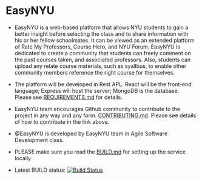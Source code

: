 # EasyNYU

- EasyNYU is a web-based platform that allows NYU students to gain a better insight before selecting the class and to share information with his or her fellow schoolmates. It can be viewed as an extended platform of Rate My Professors, Course Hero, and NYU Forum. EasyNYU is dedicated to create a community that students can freely comment on the past courses taken, and associated professors. Also, students can upload any relate course materials, such as syallbus, to enable other community members reference the right course for themselves.

- The platform will be developed in Rest APL. React will be the front-end language; Express will host the server; MongoDB is the database. Please see [REQUIREMENTS.md](https://github.com/nyu-software-engineering/fall-2019-easy-nyu/blob/master/REQUIREMENTS.md) for details.

- EasyNYU team encourages Github community to contribute to the project in any way and any form. [CONTRIBUTING.md](https://github.com/nyu-software-engineering/fall-2019-easy-nyu/blob/master/CONTRIBUTING.md). Please see details of how to contribute in the link above.

- @EasyNYU is developed by EasyNYU team in Agile Software Development class.

- PLEASE make sure you read the [BUILD.md](https://github.com/nyu-software-engineering/fall-2019-easy-nyu/blob/spike/13%2C17%2C18/project-setup/BUILD.md) for setting up the service locally

- Latest BUILD status: [![Build Status](https://travis-ci.com/nyu-software-engineering/fall-2019-easy-nyu.svg?branch=master)](https://travis-ci.com/nyu-software-engineering/fall-2019-easy-nyu)